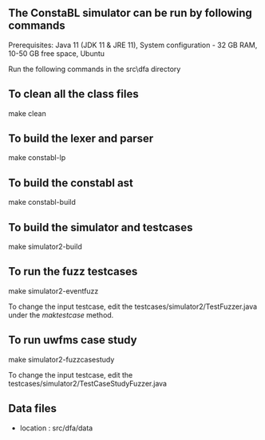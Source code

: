 ## The ConstaBL simulator can be run by following commands

Prerequisites: Java 11 (JDK 11 & JRE 11), System configuration - 32 GB RAM, 10-50 GB free space, Ubuntu

Run the following commands in the src\dfa directory

## To clean all the class files

make clean

## To build the lexer and parser

make constabl-lp

## To build the constabl ast

make constabl-build

## To build the simulator and testcases

make simulator2-build

## To run the fuzz testcases

make simulator2-eventfuzz

To change the input testcase, edit the testcases/simulator2/TestFuzzer.java under the *maktestcase* method.

## To run uwfms case study

make simulator2-fuzzcasestudy

To change the input testcase, edit the testcases/simulator2/TestCaseStudyFuzzer.java

## Data files

- location : src/dfa/data


